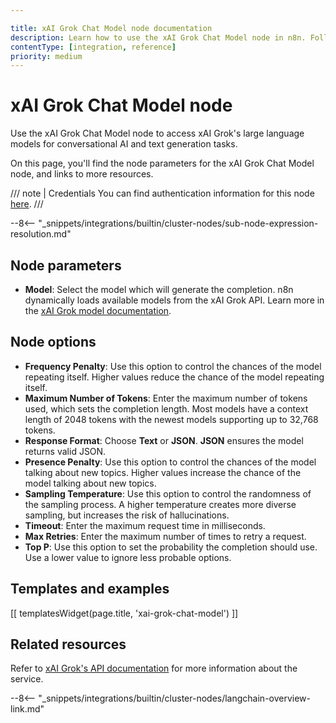 ```yaml
---

title: xAI Grok Chat Model node documentation
description: Learn how to use the xAI Grok Chat Model node in n8n. Follow technical documentation to integrate xAI Grok Chat Model node into your workflows.
contentType: [integration, reference]
priority: medium
---
```


# xAI Grok Chat Model node

Use the xAI Grok Chat Model node to access xAI Grok's large language models for conversational AI and text generation tasks.

On this page, you'll find the node parameters for the xAI Grok Chat Model node, and links to more resources.

/// note | Credentials 
You can find authentication information for this node [here](/integrations/builtin/credentials/xai.md).
///

--8<-- "_snippets/integrations/builtin/cluster-nodes/sub-node-expression-resolution.md"

## Node parameters

* **Model**: Select the model which will generate the completion. n8n dynamically loads available models from the xAI Grok API. Learn more in the [xAI Grok model documentation](https://docs.x.ai/docs/models).

## Node options

* **Frequency Penalty**: Use this option to control the chances of the model repeating itself. Higher values reduce the chance of the model repeating itself.
* **Maximum Number of Tokens**: Enter the maximum number of tokens used, which sets the completion length. Most models have a context length of 2048 tokens with the newest models supporting up to 32,768 tokens. 
* **Response Format**: Choose **Text** or **JSON**. **JSON** ensures the model returns valid JSON.
* **Presence Penalty**: Use this option to control the chances of the model talking about new topics. Higher values increase the chance of the model talking about new topics.
* **Sampling Temperature**: Use this option to control the randomness of the sampling process. A higher temperature creates more diverse sampling, but increases the risk of hallucinations.
* **Timeout**: Enter the maximum request time in milliseconds.
* **Max Retries**: Enter the maximum number of times to retry a request.
* **Top P**: Use this option to set the probability the completion should use. Use a lower value to ignore less probable options. 

## Templates and examples

<!-- see https://www.notion.so/n8n/Pull-in-templates-for-the-integrations-pages-37c716837b804d30a33b47475f6e3780 -->
[[ templatesWidget(page.title, 'xai-grok-chat-model') ]]

## Related resources

Refer to [xAI Grok's API documentation](https://docs.x.ai/docs/api-reference) for more information about the service.

--8<-- "_snippets/integrations/builtin/cluster-nodes/langchain-overview-link.md"

